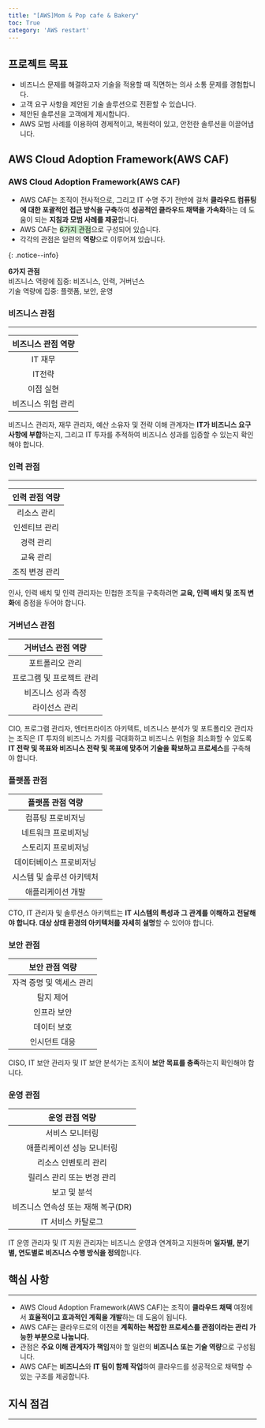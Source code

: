 ```yaml
---
title: "[AWS]Mom & Pop cafe & Bakery"
toc: True
category: 'AWS restart'
---
```


## 프로젝트 목표

- 비즈니스 문제를 해결하고자 기술을 적용할 때 직면하는 의사 소통 문제를 경험합니다.
- 고객 요구 사항을 제안된 기술 솔루션으로 전환할 수 있습니다.
- 제안된 솔루션을 고객에게 제시합니다.
- AWS 모범 사례를 이용하여 경제적이고, 복원력이 있고, 안전한 솔루션을 이끌어냅니다.

## AWS Cloud Adoption Framework(AWS CAF)

### AWS Cloud Adoption Framework(AWS CAF)

- AWS CAF는 조직이 전사적으로, 그리고 IT 수명 주기 전반에 걸쳐 **클라우드 컴퓨팅에 대한 포괄적인 접근 방식을 구축**하여 **성공적인 클라우드 채택을 가속화**하는 데 도움이 되는 **지침과 모범 사례를 제공**합니다. 
- AWS CAF는 <span style="background-color:#cceecc">6가지 관점</span>으로 구성되어 있습니다. 
- 각각의 관점은 일련의 **역량**으로 이루어져 있습니다.

{: .notice--info}

**6가지 관점**<br>
비즈니스 역량에 집중: 비즈니스, 인력, 거버넌스<br>기술 역량에 집중: 플랫폼, 보안, 운영



### 비즈니스 관점

---

| **비즈니스 관점 역량** |
| :--------------------: |
|        IT 재무         |
|         IT전략         |
|       이점 실현        |
|   비즈니스 위험 관리   |

비즈니스 관리자, 재무 관리자, 예산 소유자 및 전략 이해 관계자는 **IT가 비즈니스 요구 사항에 부합**하는지, 그리고 IT 투자를 추적하여 비즈니스 성과를 입증할 수 있는지 확인해야 합니다.

### 인력 관점

---

| **인력 관점 역량** |
| :----------------: |
|    리소스 관리     |
|   인센티브 관리    |
|     경력 관리      |
|     교육 관리      |
|   조직 변경 관리   |



인사, 인력 배치 및 인력 관리자는 민첩한 조직을 구축하려면 **교육, 인력 배치 및 조직 변화**에 중점을 두어야 합니다.

### 거버넌스 관점

|    거버넌스 관점 역량     |
| :-----------------------: |
|      포트폴리오 관리      |
| 프로그램 및 프로젝트 관리 |
|    비즈니스 성과 측정     |
|       라이선스 관리       |

CIO, 프로그램 관리자, 엔터프라이즈 아키텍트, 비즈니스 분석가 및 포트폴리오 관리자는 조직은 IT 투자의 비즈니스 가치를 극대화하고 비즈니스 위험을 최소화할 수 있도록 **IT 전략 및 목표와 비즈니스 전략 및 목표에 맞추어 기술을 확보하고 프로세스**를 구축해야 합니다.

### 플랫폼 관점

|     플랫폼 관점 역량      |
| :-----------------------: |
|     컴퓨팅 프로비저닝     |
|    네트워크 프로비저닝    |
|    스토리지 프로비저닝    |
|  데이터베이스 프로비저닝  |
| 시스템 및 솔루션 아키텍처 |
|     애플리케이션 개발     |



CTO, IT 관리자 및 솔루션스 아키텍트는 **IT 시스템의 특성과 그 관계를 이해하고 전달해야 합니다. 대상 상태 환경의 아키텍처를 자세히 설명**할 수 있어야 합니다.

### 보안 관점

|      보안 관점 역량      |
| :----------------------: |
| 자격 증명 및 액세스 관리 |
|        탐지 제어         |
|       인프라 보안        |
|       데이터 보호        |
|      인시던트 대응       |



CISO, IT 보안 관리자 및 IT 보안 분석가는 조직이 **보안 목표를 충족**하는지 확인해야 합니다.

### 운영 관점

|           운영 관점 역량           |
| :--------------------------------: |
|          서비스 모니터링           |
|     애플리케이션 성능 모니터링     |
|        리소스 인벤토리 관리        |
|     릴리스 관리 또는 변경 관리     |
|            보고 및 분석            |
| 비즈니스 연속성 또는 재해 복구(DR) |
|         IT 서비스 카탈로그         |



IT 운영 관리자 및 IT 지원 관리자는 비즈니스 운영과 연계하고 지원하며 **일자별, 분기별, 연도별로 비즈니스 수행 방식을 정의**합니다.



## 핵심 사항

---

- AWS Cloud Adoption Framework(AWS CAF)는 조직이 **클라우드 채택** 여정에서 **효율적이고 효과적인 계획을 개발**하는 데 도움이 됩니다.
- AWS CAF는 클라우드로의 이전을 **계획하는 복잡한 프로세스를 관점이라는 관리 가능한 부분으로 나눕니다.** 
- 관점은 **주요 이해 관계자가 책임**져야 할 일련의 **비즈니스 또는 기술 역량**으로 구성됩니다. 
- AWS CAF는 **비즈니스**와 **IT 팀이 함께 작업**하여 클라우드를 성공적으로 채택할 수 있는 구조를 제공합니다.



## 지식 점검

---

